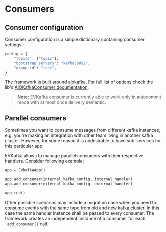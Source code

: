 # Consumers

## Consumer configuration
Consumer configuration is a simple dictionary containing consumer settings.
```python
config = {
    "topics": ["topic"],
    "bootstrap_servers": "kafka:9092",
    "group_id": "test",
}
```
The framework is built around [aiokafka](https://aiokafka.readthedocs.io/en/stable/). For full list of options 
check the lib's [AIOKafkaConsumer documentation](https://aiokafka.readthedocs.io/en/stable/api.html#consumer-class).

> **Note:** EVKafka consumer is currently able to work only in autocommit mode with
> at most once delivery semantic.


## Parallel consumers
Sometimes you want to consume messages from different kafka instances, e.g. you're making 
an integration with other team living in another kafka cluster. However, for some reason
it is undesirable to have sub-services for this particular app.

EVKafka allows to manage parallel consumers with their respective handlers. Consider following example:

```python
app = EVkafkaApp()

app.add_consumer(internal_kafka_config, internal_handler)
app.add_consumer(external_kafka_config, external_handler)

app.run()
```

Other possible scenarios may include a migration case when you need to consume events with the same type
from old and new kafka cluster. In this case the same handler instance shall be passed to every consumer.
The framework creates an independent instance of a consumer for each `.add_consumer()` call. 
